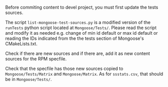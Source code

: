Before commiting content to devel project, you must first update the tests sources.

The script `list-mongoose-test-sources.py` is a modified version of the `runTests` python script
located at `Mongoose/Tests/`. Please read the script and modify it as needed
e.g. change of min id default or max id default or reading the IDs indicated from the
the tests section of Mongoose's CMakeLists.txt.

Check if there are new sources and if there are, add it as new content sources for the RPM specfile.

Check that the specfile has those new sources copied to `Mongoose/Tests/Matrix` and `Mongoose/Matrix`. As for `ssstats.csv`, that should
be in `Mongoose/Tests/`.

